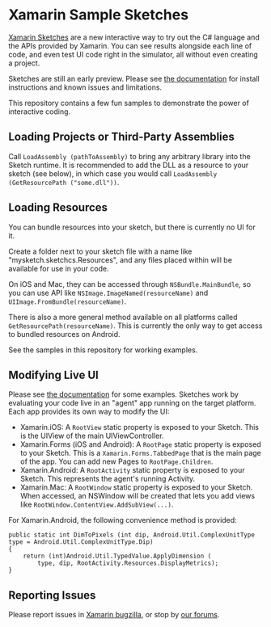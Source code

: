 Xamarin Sample Sketches
=======================

[Xamarin Sketches](http://developer.xamarin.com/guides/cross-platform/sketches/)
are a new interactive way to try out the C# language and the APIs provided by
Xamarin. You can see results alongside each line of code, and even test UI code
right in the simulator, all without even creating a project.

Sketches are still an early preview. Please see [the documentation](http://developer.xamarin.com/guides/cross-platform/sketches/)
for install instructions and known issues and limitations.

This repository contains a few fun samples to demonstrate the power of interactive
coding.

Loading Projects or Third-Party Assemblies
-----------------------------------------

Call `LoadAssembly (pathToAssembly)` to bring any arbitrary library into
the Sketch runtime. It is recommended to add the DLL as a resource to your
sketch (see below), in which case you would call
`LoadAssembly (GetResourcePath ("some.dll"))`.

Loading Resources
-----------------

You can bundle resources into your sketch, but there is currently no UI for it.

Create a folder next to your sketch file with a name like
"mysketch.sketchcs.Resources", and any files placed within will be available
for use in your code.

On iOS and Mac, they can be accessed through `NSBundle.MainBundle`, so you can
use API like `NSImage.ImageNamed(resourceName)` and
`UIImage.FromBundle(resourceName)`.

There is also a more general method available on all platforms called
`GetResourcePath(resourceName)`. This is currently the only way to get access
to bundled resources on Android.

See the samples in this repository for working examples.

Modifying Live UI
-----------------

Please see [the documentation](http://developer.xamarin.com/guides/cross-platform/sketches/)
for some examples. Sketches work by evaluating your code live in an "agent" app
running on the target platform. Each app provides its own way to modify the UI:

* Xamarin.iOS: A `RootView` static property is exposed to your Sketch. This
  is the UIView of the main UIViewController.
* Xamarin.Forms (iOS and Android): A `RootPage` static property is
  exposed to your Sketch. This is a `Xamarin.Forms.TabbedPage` that is the
  main page of the app. You can add new Pages to `RootPage.Children`.
* Xamarin.Android: A `RootActivity` static property is exposed to your Sketch.
  This represents the agent's running Activity.
* Xamarin.Mac: A `RootWindow` static property is exposed to your Sketch. When accessed,
  an NSWindow will be created that lets you add views like
  `RootWindow.ContentView.AddSubView(...)`.

For Xamarin.Android, the following convenience method is provided:

	public static int DimToPixels (int dip, Android.Util.ComplexUnitType type = Android.Util.ComplexUnitType.Dip)
	{
		return (int)Android.Util.TypedValue.ApplyDimension (
			type, dip, RootActivity.Resources.DisplayMetrics);
	}

Reporting Issues
----------------

Please report issues in [Xamarin bugzilla](https://bugzilla.xamarin.com/enter_bug.cgi?product=Xamarin%20Studio&component=Sketches),
or stop by [our forums](http://forums.xamarin.com/categories/sketches).
